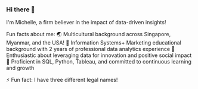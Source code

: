 ### Hi there 👋
I'm Michelle, a firm believer in the impact of data-driven insights! 

Fun facts about me:
🌏 Multicultural background across Singapore, Myanmar, and the USA!
💼 Information Systems+ Marketing educational background with 2 years of professional data analytics experience
🚀 Enthusiastic about leveraging data for innovation and positive social impact
🌱 Proficient in SQL, Python, Tableau, and committed to continuous learning and growth
 
⚡ Fun fact: I have three different legal names!

<!--
**michelledu88/michelledu88** is a ✨ _special_ ✨ repository because its `README.md` (this file) appears on your GitHub profile.

Here are some ideas to get you started:

- 🔭 I’m currently working on ...
- 🌱 I’m currently learning ...
- 👯 I’m looking to collaborate on ...
- 🤔 I’m looking for help with ...
- 💬 Ask me about ...
- 📫 How to reach me: ...
- 😄 Pronouns: ...
- ⚡ Fun fact: ...
-->
